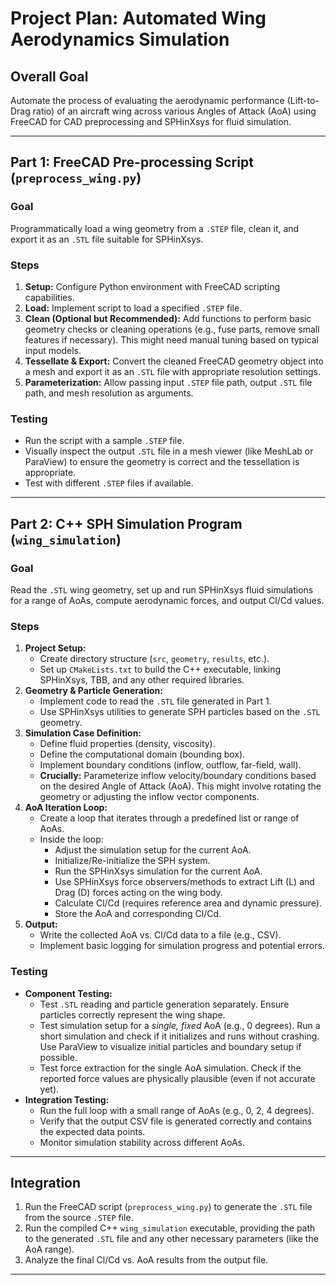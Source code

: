 # Project Plan: Automated Wing Aerodynamics Simulation

## Overall Goal

Automate the process of evaluating the aerodynamic performance (Lift-to-Drag ratio) of an aircraft wing across various Angles of Attack (AoA) using FreeCAD for CAD preprocessing and SPHinXsys for fluid simulation.

---

## Part 1: FreeCAD Pre-processing Script (`preprocess_wing.py`)

### Goal
Programmatically load a wing geometry from a `.STEP` file, clean it, and export it as an `.STL` file suitable for SPHinXsys.

### Steps
1.  **Setup:** Configure Python environment with FreeCAD scripting capabilities.
2.  **Load:** Implement script to load a specified `.STEP` file.
3.  **Clean (Optional but Recommended):** Add functions to perform basic geometry checks or cleaning operations (e.g., fuse parts, remove small features if necessary). This might need manual tuning based on typical input models.
4.  **Tessellate & Export:** Convert the cleaned FreeCAD geometry object into a mesh and export it as an `.STL` file with appropriate resolution settings.
5.  **Parameterization:** Allow passing input `.STEP` file path, output `.STL` file path, and mesh resolution as arguments.

### Testing
-   Run the script with a sample `.STEP` file.
-   Visually inspect the output `.STL` file in a mesh viewer (like MeshLab or ParaView) to ensure the geometry is correct and the tessellation is appropriate.
-   Test with different `.STEP` files if available.

---

## Part 2: C++ SPH Simulation Program (`wing_simulation`)

### Goal
Read the `.STL` wing geometry, set up and run SPHinXsys fluid simulations for a range of AoAs, compute aerodynamic forces, and output Cl/Cd values.

### Steps
1.  **Project Setup:**
    *   Create directory structure (`src`, `geometry`, `results`, etc.).
    *   Set up `CMakeLists.txt` to build the C++ executable, linking SPHinXsys, TBB, and any other required libraries.
2.  **Geometry & Particle Generation:**
    *   Implement code to read the `.STL` file generated in Part 1.
    *   Use SPHinXsys utilities to generate SPH particles based on the `.STL` geometry.
3.  **Simulation Case Definition:**
    *   Define fluid properties (density, viscosity).
    *   Define the computational domain (bounding box).
    *   Implement boundary conditions (inflow, outflow, far-field, wall).
    *   **Crucially:** Parameterize inflow velocity/boundary conditions based on the desired Angle of Attack (AoA). This might involve rotating the geometry or adjusting the inflow vector components.
4.  **AoA Iteration Loop:**
    *   Create a loop that iterates through a predefined list or range of AoAs.
    *   Inside the loop:
        *   Adjust the simulation setup for the current AoA.
        *   Initialize/Re-initialize the SPH system.
        *   Run the SPHinXsys simulation for the current AoA.
        *   Use SPHinXsys force observers/methods to extract Lift (L) and Drag (D) forces acting on the wing body.
        *   Calculate Cl/Cd (requires reference area and dynamic pressure).
        *   Store the AoA and corresponding Cl/Cd.
5.  **Output:**
    *   Write the collected AoA vs. Cl/Cd data to a file (e.g., CSV).
    *   Implement basic logging for simulation progress and potential errors.

### Testing
-   **Component Testing:**
    *   Test `.STL` reading and particle generation separately. Ensure particles correctly represent the wing shape.
    *   Test simulation setup for a *single, fixed* AoA (e.g., 0 degrees). Run a short simulation and check if it initializes and runs without crashing. Use ParaView to visualize initial particles and boundary setup if possible.
    *   Test force extraction for the single AoA simulation. Check if the reported force values are physically plausible (even if not accurate yet).
-   **Integration Testing:**
    *   Run the full loop with a small range of AoAs (e.g., 0, 2, 4 degrees).
    *   Verify that the output CSV file is generated correctly and contains the expected data points.
    *   Monitor simulation stability across different AoAs.

---

## Integration

1.  Run the FreeCAD script (`preprocess_wing.py`) to generate the `.STL` file from the source `.STEP` file.
2.  Run the compiled C++ `wing_simulation` executable, providing the path to the generated `.STL` file and any other necessary parameters (like the AoA range).
3.  Analyze the final Cl/Cd vs. AoA results from the output file.

--- 